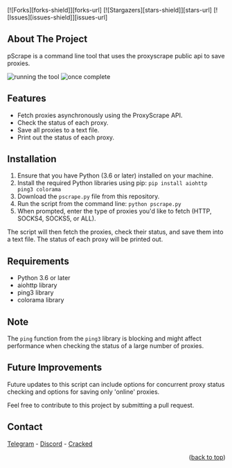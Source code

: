 [![Forks][forks-shield]][forks-url]
[![Stargazers][stars-shield]][stars-url]
[![Issues][issues-shield]][issues-url]

## About The Project

pScrape is a command line tool that uses the proxyscrape public api to save proxies.

![running the tool](https://i.imgur.com/wjZ3uhs.jpg)
![once complete](https://i.imgur.com/Ww5kxBR.jpg)

## Features

- Fetch proxies asynchronously using the ProxyScrape API.
- Check the status of each proxy.
- Save all proxies to a text file.
- Print out the status of each proxy.

## Installation

1. Ensure that you have Python (3.6 or later) installed on your machine.
2. Install the required Python libraries using pip:
  `pip install aiohttp ping3 colorama`
3. Download the `pscrape.py` file from this repository.
4. Run the script from the command line:
  `python pscrape.py`
5. When prompted, enter the type of proxies you'd like to fetch (HTTP, SOCKS4, SOCKS5, or ALL).

The script will then fetch the proxies, check their status, and save them into a text file. The status of each proxy will be printed out.

## Requirements

- Python 3.6 or later
- aiohttp library
- ping3 library
- colorama library

## Note

The `ping` function from the `ping3` library is blocking and might affect performance when checking the status of a large number of proxies.

## Future Improvements

Future updates to this script can include options for concurrent proxy status checking and options for saving only 'online' proxies.

Feel free to contribute to this project by submitting a pull request.

## Contact

[Telegram](https://t.me/mulicious) - [Discord](https://discord.gg/portlords) - [Cracked](https://cracked.io/herawen) <p align="right">(<a href="#readme-top">back to top</a>)</p>
